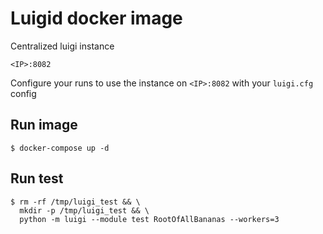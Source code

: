 # Luigid docker image

Centralized luigi instance

`<IP>:8082`

Configure your runs to use the instance on `<IP>:8082` with your `luigi.cfg` config

## Run image

```shell
$ docker-compose up -d
```

## Run test

```shell
$ rm -rf /tmp/luigi_test && \
  mkdir -p /tmp/luigi_test && \
  python -m luigi --module test RootOfAllBananas --workers=3
```

